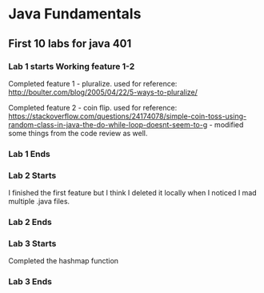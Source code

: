 # Java Fundamentals

## First 10 labs for java 401

### Lab 1 starts Working feature 1-2

Completed feature 1 - pluralize. used for reference: http://boulter.com/blog/2005/04/22/5-ways-to-pluralize/

Completed feature 2 - coin flip. used for reference: https://stackoverflow.com/questions/24174078/simple-coin-toss-using-random-class-in-java-the-do-while-loop-doesnt-seem-to-g - modified some things from the code review as well. 

### Lab 1 Ends

### Lab 2 Starts

I finished the first feature but I think I deleted it locally when I noticed I mad multiple .java files. 

### Lab 2 Ends

### Lab 3 Starts

Completed the hashmap function

### Lab 3 Ends